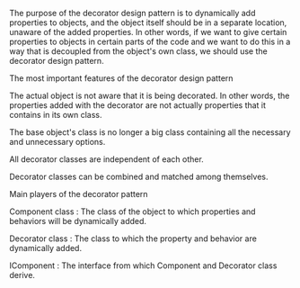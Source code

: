 The purpose of the decorator design pattern is to dynamically add properties to objects, and the object itself 
should be in a separate location, unaware of the added properties. In other words, if we want to give certain 
properties to objects in certain parts of the code and we want to do this in a way that is decoupled from the 
object's own class, we should use the decorator design pattern.

The most important features of the decorator design pattern

The actual object is not aware that it is being decorated.  In other words, the properties added with the decorator
are not actually properties that it contains in its own class.

The base object's class is no longer a big class containing all the necessary and unnecessary options.

All decorator classes are independent of each other.

Decorator classes can be combined and matched among themselves.


Main players of the decorator pattern

Component class : The class of the object to which properties and behaviors will be dynamically added.

Decorator class : The class to which the property and behavior are dynamically added.

IComponent : The interface from which Component and Decorator class derive.